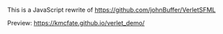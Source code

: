 This is a JavaScript rewrite of https://github.com/johnBuffer/VerletSFML

Preview: https://kmcfate.github.io/verlet_demo/
